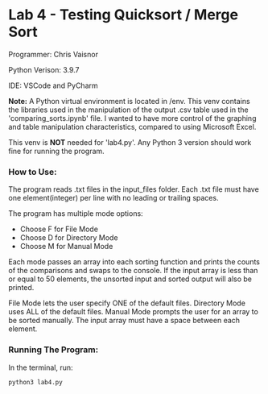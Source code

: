 # Lab 4 - Testing Quicksort / Merge Sort

Programmer: Chris Vaisnor

Python Verison: 3.9.7

IDE: VSCode and PyCharm

__Note:__ A Python virtual environment is located in /env. This venv contains the libraries used in the manipulation of the output .csv table used in the 'comparing_sorts.ipynb' file. I wanted to have more control of the graphing and table manipulation characteristics, compared to using Microsoft Excel.

This venv is __NOT__ needed for 'lab4.py'. Any Python 3 version should work fine for running the program.

### How to Use:
The program reads .txt files in the input_files folder. Each .txt file must have one element(integer) per line with no leading or trailing spaces.

The program has multiple mode options:
* Choose F for File Mode
* Choose D for Directory Mode
* Choose M for Manual Mode

Each mode passes an array into each sorting function and prints the counts of the comparisons and swaps to the console. If the input array is less than or equal to 50 elements, the unsorted input and sorted output will also be printed.

File Mode lets the user specify ONE of the default files. Directory Mode uses ALL of the default files. Manual Mode prompts the user for an array to be sorted manually. The input array must have a space between each element.

### Running The Program:
In the terminal, run:
```commandline
python3 lab4.py
```



